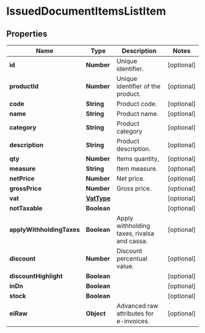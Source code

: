 # IssuedDocumentItemsListItem

## Properties

Name | Type | Description | Notes
------------ | ------------- | ------------- | -------------
**id** | **Number** | Unique identifier. | [optional] 
**productId** | **Number** | Unique identifier of the product. | [optional] 
**code** | **String** | Product code. | [optional] 
**name** | **String** | Product name. | [optional] 
**category** | **String** | Product category | [optional] 
**description** | **String** | Product description. | [optional] 
**qty** | **Number** | Items quantity, | [optional] 
**measure** | **String** | Item measure. | [optional] 
**netPrice** | **Number** | Net price. | [optional] 
**grossPrice** | **Number** | Gross price. | [optional] 
**vat** | [**VatType**](VatType.md) |  | [optional] 
**notTaxable** | **Boolean** |  | [optional] 
**applyWithholdingTaxes** | **Boolean** | Apply withholding taxes, rivalsa and cassa. | [optional] 
**discount** | **Number** | Discount percentual value. | [optional] 
**discountHighlight** | **Boolean** |  | [optional] 
**inDn** | **Boolean** |  | [optional] 
**stock** | **Boolean** |  | [optional] 
**eiRaw** | **Object** | Advanced raw attributes for e-invoices. | [optional] 


